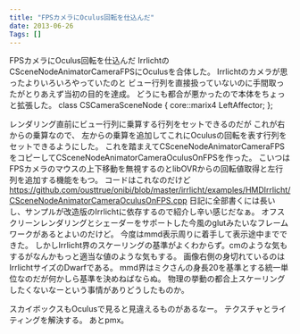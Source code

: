 ```yaml
---
title: "FPSカメラにOculus回転を仕込んだ"
date: 2013-06-26
Tags: []
---
```


FPSカメラにOculus回転を仕込んだ
IrrlichtのCSceneNodeAnimatorCameraFPSにOculusを合体した。
Irrlichtのカメラが思ったよりいろいろやっていたのと
ビュー行列を直接扱っていないのに手間取ったがとりあえず当初の目的を達成。
どうにも都合が悪かったので本体をちょっと拡張した。
class CSCameraSceneNode
{
    core::marix4 LeftAffector;
};

レンダリング直前にビュー行列に乗算する行列をセットできるのだが
これが右からの乗算なので、
左からの乗算を追加してこれにOculusの回転を表す行列をセットできるようにした。
これを踏まえてCSceneNodeAnimatorCameraFPSをコピーしてCSceneNodeAnimatorCameraOculusOnFPSを作った。
こいつはFPSカメラのマウスの上下移動を無視するのとlibOVRからの回転値取得と左行列を追加する機能をもつ。
コードはこれなのだけど
https://github.com/ousttrue/onibi/blob/master/irrlicht/examples/HMDIrrlicht/CSceneNodeAnimatorCameraOculusOnFPS.cpp
日記に全部書くには長いし、サンプルが改造版のIrrlichtに依存するので紹介し辛い感じだなぁ。
オフスクリーンレンダリングとシェーダーをサポートした今風のglutみたいなフレームワークがあるとよいのだけど。
今度はmmd表示周りに着手して表示途中までできた。
しかしIrrlicht界のスケーリングの基準がよくわからず。cmのような気もするがなんかもっと適当な値のような気もする。
画像右側の身切れているのはIrrlichtサイズのDwarfである。
mmd界はミクさんの身長20を基準とする統一単位なのだが何かしら基準を決めねばならぬ。
物理の挙動の都合上スケーリングしたくないなーという事情がありどうしたものか。

スカイボックスもOculusで見ると見違えるものがあるなー。
テクスチャとライティングを解決する。 あとpmx。
